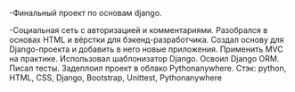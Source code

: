 -Финальный проект по основам django.

-Социальная сеть с авторизацией и комментариями. Разобрался в основах HTML и вёрстки для бэкенд-разработчика. Создал основу для Django-проекта и добавить в него новые приложения. Применить MVC на практике. Использовал шаблонизатор Django. Освоил Django ORM. Писал тесты. Задеплоил проект в облако Pythonanywhere. Стэк: python, HTML, CSS, Django, Bootstrap, Unittest, Pythonanywhere
